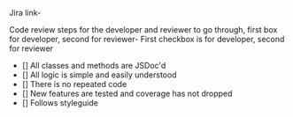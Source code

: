 Jira link-

Code review steps for the developer and reviewer to go through, first box for developer, second for reviewer-
First checkbox is for developer, second for reviewer

- [] All classes and methods are JSDoc'd
- [] All logic is simple and easily understood
- [] There is no repeated code
- [] New features are tested and coverage has not dropped
- [] Follows styleguide
